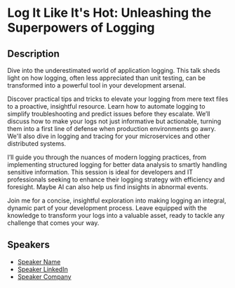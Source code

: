# Log It Like It's Hot: Unleashing the Superpowers of Logging

## Description

Dive into the underestimated world of application logging. This talk sheds light on how logging, often less appreciated than unit testing, can be transformed into a powerful tool in your development arsenal.

Discover practical tips and tricks to elevate your logging from mere text files to a proactive, insightful resource. Learn how to automate logging to simplify troubleshooting and predict issues before they escalate. We’ll discuss how to make your logs not just informative but actionable, turning them into a first line of defense when production environments go awry. We'll also dive in logging and tracing for your microservices and other distributed systems.

I’ll guide you through the nuances of modern logging practices, from implementing structured logging for better data analysis to smartly handling sensitive information. This session is ideal for developers and IT professionals seeking to enhance their logging strategy with efficiency and foresight. Maybe AI can also help us find insights in abnormal events.

Join me for a concise, insightful exploration into making logging an integral, dynamic part of your development process. Leave equipped with the knowledge to transform your logs into a valuable asset, ready to tackle any challenge that comes your way.


## Speakers

- [Speaker Name](https://x.com/speaker_x_handle)
- [Speaker LinkedIn](https://linkedin.com/in/speaker_linkedin_handle)
- [Speaker Company](https://speaker_company_url)
